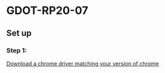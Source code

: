 # GDOT-RP20-07

## Set up
### Step 1:
[Download a chrome driver matching your version of chrome](https://chromedriver.chromium.org/downloads)
